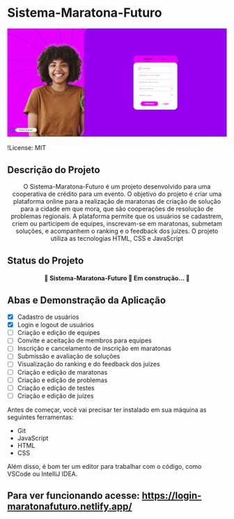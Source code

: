 # Sistema-Maratona-Futuro

![capa do projeto](imagens/Captura%20de%20tela%202024-02-29%20015205.png)


!License: MIT

## Descrição do Projeto

<p align="center">O Sistema-Maratona-Futuro é um projeto desenvolvido para uma cooperativa de crédito para um evento. O objetivo do projeto é criar uma plataforma online para a realização de maratonas de criação de solução para a cidade em que mora, que são cooperações de resolução de problemas regionais. A plataforma permite que os usuários se cadastrem, criem ou participem de equipes, inscrevam-se em maratonas, submetam soluções, e acompanhem o ranking e o feedback dos juízes. O projeto utiliza as tecnologias HTML, CSS e JavaScript</p>

## Status do Projeto

<h4 align="center"> 
	🚧  Sistema-Maratona-Futuro 🚀 Em construção...  🚧
</h4>

## Abas e Demonstração da Aplicação

- [x] Cadastro de usuários
- [x] Login e logout de usuários
- [ ] Criação e edição de equipes
- [ ] Convite e aceitação de membros para equipes
- [ ] Inscrição e cancelamento de inscrição em maratonas
- [ ] Submissão e avaliação de soluções
- [ ] Visualização do ranking e do feedback dos juízes
- [ ] Criação e edição de maratonas
- [ ] Criação e edição de problemas
- [ ] Criação e edição de testes
- [ ] Criação e edição de juízes

Antes de começar, você vai precisar ter instalado em sua máquina as seguintes ferramentas:

- Git
- JavaScript
- HTML
- CSS

Além disso, é bom ter um editor para trabalhar com o código, como VSCode ou IntelliJ IDEA.

## Para ver funcionando acesse: https://login-maratonafuturo.netlify.app/
